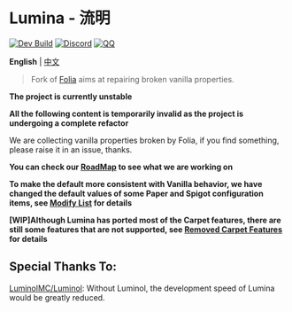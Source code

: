 Lumina - 流明
===========

[![Dev Build](https://github.com/LeavesMC/Lumina/actions/workflows/dev-build.yml/badge.svg)](https://github.com/LeavesMC/Lumina/actions/workflows/dev-build.yml)
[![Discord](https://badgen.net/discord/online-members/5hgtU72w33?icon=discord&label=Discord&list=what)](https://discord.gg/5hgtU72w33)
[![QQ](https://img.shields.io/badge/QQ_Unofficial-815857713-blue)](http://qm.qq.com/cgi-bin/qm/qr?_wv=1027&k=nisbmnCFeEJCcYWBQ10th4Fu99XWklH4&authKey=8VlUxSdrFCIwmIpxFQIGR8%2BXvIQ2II%2Bx2JfxuQ8amr9UKgINh%2BdXjudQfc%2FIeTO5&noverify=0&group_code=815857713)

**English** | [中文](./README_ZH.md)

> Fork of [Folia](https://github.com/PaperMC/Folia) aims at repairing broken vanilla properties.

**The project is currently unstable**

**All the following content is temporarily invalid as the project is undergoing a complete refactor**

We are collecting vanilla properties broken by Folia, if you find something, please raise it in an issue, thanks.

**You can check our [RoadMap](docs/RoadMap.md) to see what we are working on**

**To make the default more consistent with Vanilla behavior, we have changed the default values of some Paper and Spigot configuration items, see [Modify List](docs/DefaultModifiedConfigList.md) for details**

**[WIP]Although Lumina has ported most of the Carpet features, there are still some features that are not supported, see [Removed Carpet Features](docs/RemovedCarpetFeatures.md) for details**

## Special Thanks To:

[LuminolMC/Luminol](https://github.com/LuminolMC/Luminol): Without Luminol, the development speed of Lumina would be greatly reduced.
